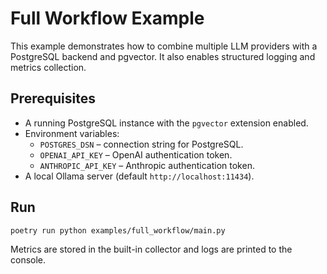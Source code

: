 # Full Workflow Example

This example demonstrates how to combine multiple LLM providers with a PostgreSQL
backend and pgvector. It also enables structured logging and metrics
collection.

## Prerequisites

- A running PostgreSQL instance with the `pgvector` extension enabled.
- Environment variables:
  - `POSTGRES_DSN` – connection string for PostgreSQL.
  - `OPENAI_API_KEY` – OpenAI authentication token.
  - `ANTHROPIC_API_KEY` – Anthropic authentication token.
- A local Ollama server (default `http://localhost:11434`).

## Run

```bash
poetry run python examples/full_workflow/main.py
```

Metrics are stored in the built-in collector and logs are printed to the
console.
